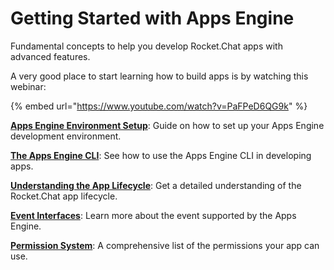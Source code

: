 # Getting Started with Apps Engine

Fundamental concepts to help you develop Rocket.Chat apps with advanced features.

A very good place to start learning how to build apps is by watching this webinar:

{% embed url="https://www.youtube.com/watch?v=PaFPeD6QG9k" %}

[**Apps Engine Environment Setup**](../rocket.chat-apps-engine/apps-engine-environment-setup.md): Guide on how to set up your Apps Engine development environment.

[**The Apps Engine CLI**](rocket.chat-app-engine-cli.md): See how to use the Apps Engine CLI in developing apps.

[**Understanding the App Lifecycle**](understanding-app-lifecycle.md): Get a detailed understanding of the Rocket.Chat app lifecycle.

[**Event Interfaces**](../fundamentals-of-apps/event-interfaces.md): Learn more about the event supported by the Apps Engine.

[**Permission System**](../permission-system.md): A comprehensive list of the permissions your app can use.
